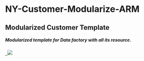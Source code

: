 # NY-Customer-Modularize-ARM 

<h2>Modularized Customer Template</h2>
<h5>Modularized template for Data factory with all its resource.<h5>
<a href="https%3A%2F%2Fgithub.com%2FAhmad12506%2FNY-Customer-Modularize-ARM%2Fblob%2Fmain%2FMainTemplate.json" target="_blank">
  <img src="https://aka.ms/deploytoazurebutton"/>
</a>
